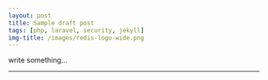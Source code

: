 ```yaml
---
layout: post
title: Sample draft post
tags: [php, laravel, security, jekyll]
img-title: /images/redis-logo-wide.png
---
```


write something...

---